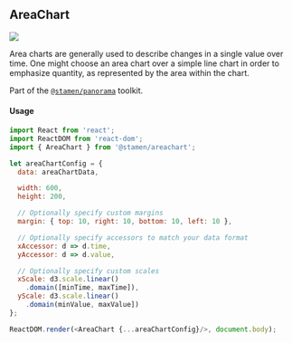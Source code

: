 ## AreaChart

<img src='https://cloud.githubusercontent.com/assets/1127259/11770149/7448e974-a1ac-11e5-90b6-3185c3630552.png'>

Area charts are generally used to describe changes in a single value over time. One might choose an area chart over a simple line chart in order to emphasize quantity, as represented by the area within the chart.

Part of the [`@stamen/panorama`](https://www.npmjs.com/package/@stamen/panorama) toolkit.


#### Usage
```js
import React from 'react';
import ReactDOM from 'react-dom';
import { AreaChart } from '@stamen/areachart';

let areaChartConfig = {
  data: areaChartData,

  width: 600,
  height: 200,

  // Optionally specify custom margins
  margin: { top: 10, right: 10, bottom: 10, left: 10 },

  // Optionally specify accessors to match your data format
  xAccessor: d => d.time,
  yAccessor: d => d.value,

  // Optionally specify custom scales
  xScale: d3.scale.linear()
    .domain([minTime, maxTime]),
  yScale: d3.scale.linear()
    .domain(minValue, maxValue])
};

ReactDOM.render(<AreaChart {...areaChartConfig}/>, document.body);
```
